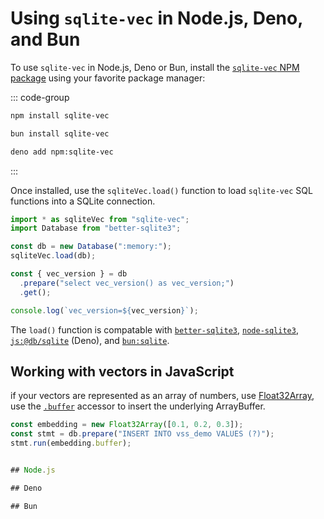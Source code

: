 # Using `sqlite-vec` in Node.js, Deno, and Bun

To use `sqlite-vec` in Node.js, Deno or Bun, install the
[`sqlite-vec` NPM package](https://npmjs.com/package/sqlite-vec) using your
favorite package manager:

::: code-group

```bash [npm]
npm install sqlite-vec
```

```bash [Bun]
bun install sqlite-vec
```

```bash [Deno]
deno add npm:sqlite-vec
```

:::

Once installed, use the `sqliteVec.load()` function to load `sqlite-vec` SQL
functions into a SQLite connection.

```js
import * as sqliteVec from "sqlite-vec";
import Database from "better-sqlite3";

const db = new Database(":memory:");
sqliteVec.load(db);

const { vec_version } = db
  .prepare("select vec_version() as vec_version;")
  .get();

console.log(`vec_version=${vec_version}`);
```

The `load()` function is compatable with
[`better-sqlite3`](https://github.com/WiseLibs/better-sqlite3),
[`node-sqlite3`](https://github.com/TryGhost/node-sqlite3),
[`js:@db/sqlite`](https://jsr.io/@db/sqlite) (Deno), and
[`bun:sqlite`](https://bun.sh/docs/api/sqlite).

## Working with vectors in JavaScript

if your vectors are represented as an array of numbers, use
[Float32Array](https://developer.mozilla.org/en-US/docs/Web/JavaScript/Reference/Global_Objects/Float32Array),
use the
[`.buffer`](https://developer.mozilla.org/en-US/docs/Web/JavaScript/Reference/Global_Objects/TypedArray/buffer)
accessor to insert the underlying ArrayBuffer.

```js
const embedding = new Float32Array([0.1, 0.2, 0.3]);
const stmt = db.prepare("INSERT INTO vss_demo VALUES (?)");
stmt.run(embedding.buffer);


## Node.js

## Deno

## Bun
```
